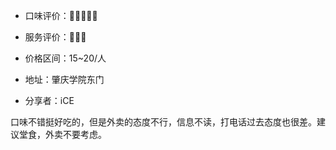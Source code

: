  - 口味评价：🌟🌟🌟🌟🌟

 - 服务评价：🌟🌟🌟

 - 价格区间：15~20/人

 - 地址：肇庆学院东门

 - 分享者：iCE 

   


口味不错挺好吃的，但是外卖的态度不行，信息不读，打电话过去态度也很差。建议堂食，外卖不要考虑。